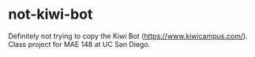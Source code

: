 # not-kiwi-bot
Definitely not trying to copy the Kiwi Bot (https://www.kiwicampus.com/). Class project for MAE 148 at UC San Diego.
